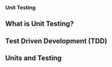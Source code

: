 ### Unit Testing

## What is Unit Testing?


## Test Driven Development (TDD)


## Units and Testing
